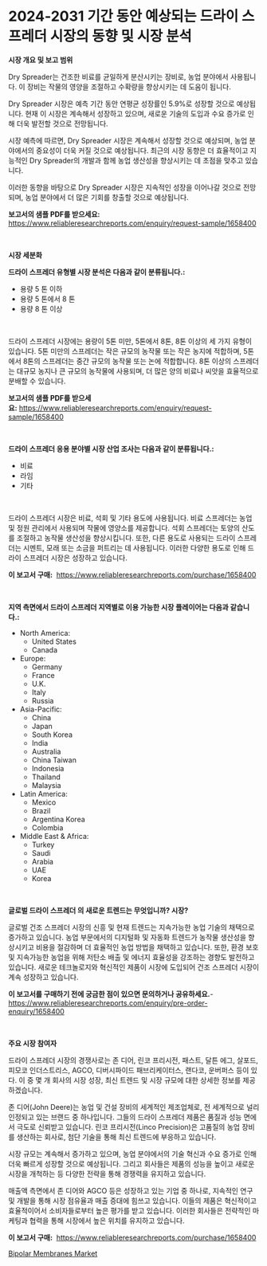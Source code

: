 <p><h1>2024-2031 기간 동안 예상되는 드라이 스프레더 시장의 동향 및 시장 분석</h1></p><p><strong>시장 개요 및 보고 범위</strong></p>
<p><p>Dry Spreader는 건조한 비료를 균일하게 분산시키는 장비로, 농업 분야에서 사용됩니다. 이 장비는 작물의 영양을 조절하고 수확량을 향상시키는 데 도움이 됩니다. </p><p>Dry Spreader 시장은 예측 기간 동안 연평균 성장률인 5.9%로 성장할 것으로 예상됩니다. 현재 이 시장은 계속해서 성장하고 있으며, 새로운 기술의 도입과 수요 증가로 인해 더욱 발전할 것으로 전망됩니다. </p><p>시장 예측에 따르면, Dry Spreader 시장은 계속해서 성장할 것으로 예상되며, 농업 분야에서의 중요성이 더욱 커질 것으로 예상됩니다. 최근의 시장 동향은 더 효율적이고 지능적인 Dry Spreader의 개발과 함께 농업 생산성을 향상시키는 데 초점을 맞추고 있습니다.</p><p>이러한 동향을 바탕으로 Dry Spreader 시장은 지속적인 성장을 이어나갈 것으로 전망되며, 농업 분야에서 더 많은 기회를 창출할 것으로 예상됩니다.</p></p>
<p><strong>보고서의 샘플 PDF를 받으세요:</strong> <a href="https://www.reliableresearchreports.com/enquiry/request-sample/1658400">https://www.reliableresearchreports.com/enquiry/request-sample/1658400</a></p>
<p>&nbsp;</p>
<p><strong>시장 세분화</strong></p>
<p><strong>드라이 스프레더 유형별 시장 분석은 다음과 같이 분류됩니다.:</strong></p>
<p><ul><li>용량 5 톤 이하</li><li>용량 5 톤에서 8 톤</li><li>용량 8 톤 이상</li></ul></p>
<p>&nbsp;</p>
<p><p>드라이 스프레더 시장에는 용량이 5톤 미만, 5톤에서 8톤, 8톤 이상의 세 가지 유형이 있습니다. 5톤 미만의 스프레더는 작은 규모의 농작물 또는 작은 농지에 적합하며, 5톤에서 8톤의 스프레더는 중간 규모의 농작물 또는 논에 적합합니다. 8톤 이상의 스프레더는 대규모 농지나 큰 규모의 농작물에 사용되며, 더 많은 양의 비료나 씨앗을 효율적으로 분배할 수 있습니다.</p></p>
<p><strong>보고서의 샘플 PDF를 받으세요:</strong>&nbsp;<a href="https://www.reliableresearchreports.com/enquiry/request-sample/1658400">https://www.reliableresearchreports.com/enquiry/request-sample/1658400</a></p>
<p>&nbsp;</p>
<p><strong> 드라이 스프레더 응용 분야별 시장 산업 조사는 다음과 같이 분류됩니다.:</strong></p>
<p><ul><li>비료</li><li>라임</li><li>기타</li></ul></p>
<p>&nbsp;</p>
<p><p>드라이 스프레더 시장은 비료, 석회 및 기타 용도에 사용됩니다. 비료 스프레더는 농업 및 정원 관리에서 사용되며 작물에 영양소를 제공합니다. 석회 스프레더는 토양의 산도를 조절하고 농작물 생산성을 향상시킵니다. 또한, 다른 용도로 사용되는 드라이 스프레더는 시멘트, 모래 또는 소금을 퍼트리는 데 사용됩니다. 이러한 다양한 용도로 인해 드라이 스프레더 시장은 성장하고 있습니다.</p></p>
<p><strong>이 보고서 구매:</strong>&nbsp; <a href="https://www.reliableresearchreports.com/purchase/1658400">https://www.reliableresearchreports.com/purchase/1658400</a></p>
<p>&nbsp;</p>
<p><strong>지역 측면에서 드라이 스프레더 지역별로 이용 가능한 시장 플레이어는 다음과 같습니다.:</strong></p>
<p><ul>
    <li>
        North America:
        <ul>
            <li>United States</li>
            <li>Canada</li>
        </ul>
    </li>
    <li>
        Europe:
        <ul>
            <li>Germany</li>
            <li>France</li>
            <li>U.K.</li>
            <li>Italy</li>
            <li>Russia</li>
        </ul>
    </li>
    <li>
        Asia-Pacific:
        <ul>
            <li>China</li>
            <li>Japan</li>
            <li>South Korea</li>
            <li>India</li>
            <li>Australia</li>
            <li>China Taiwan</li>
            <li>Indonesia</li>
            <li>Thailand</li>
            <li>Malaysia</li>
        </ul>
    </li>
    <li>
        Latin America:
        <ul>
            <li>Mexico</li>
            <li>Brazil</li>
            <li>Argentina Korea</li>
            <li>Colombia</li>
        </ul>
    </li>
    <li>
        Middle East & Africa:
        <ul>
            <li>Turkey</li>
            <li>Saudi</li>
            <li>Arabia</li>
            <li>UAE</li>
            <li>Korea</li>
        </ul>
    </li>
    </ul></p>
<p>&nbsp;</p>
<p><strong>글로벌 드라이 스프레더 의 새로운 트렌드는 무엇입니까? 시장?</strong></p>
<p><p>글로벌 건조 스프레더 시장의 신흥 및 현재 트렌드는 지속가능한 농업 기술의 채택으로 증가하고 있습니다. 농업 부문에서의 디지털화 및 자동화 트렌드가 농작물 생산성을 향상시키고 비용을 절감하며 더 효율적인 농업 방법을 채택하고 있습니다. 또한, 환경 보호 및 지속가능한 농업을 위해 저탄소 배출 및 에너지 효율성을 강조하는 경향도 발전하고 있습니다. 새로운 테크놀로지와 혁신적인 제품이 시장에 도입되어 건조 스프레더 시장이 계속 성장하고 있습니다.</p></p>
<p><strong>이 보고서를 구매하기 전에 궁금한 점이 있으면 문의하거나 공유하세요.</strong>- <a href="https://www.reliableresearchreports.com/enquiry/pre-order-enquiry/1658400">https://www.reliableresearchreports.com/enquiry/pre-order-enquiry/1658400</a></p>
<p>&nbsp;</p>
<p><strong>주요 시장 참여자</strong></p>
<p><p>드라이 스프레더 시장의 경쟁사로는 존 디어, 린코 프리시전, 패스트, 달튼 에그, 살포드, 피모코 인더스트리스, AGCO, 디버시파이드 패브리케이터스, 랜다코, 운버퍼스 등이 있다. 이 중 몇 개 회사의 시장 성장, 최신 트렌드 및 시장 규모에 대한 상세한 정보를 제공하겠습니다.</p><p>존 디어(John Deere)는 농업 및 건설 장비의 세계적인 제조업체로, 전 세계적으로 널리 인정되고 있는 브랜드 중 하나입니다. 그들의 드라이 스프레더 제품은 품질과 성능 면에서 극도로 신뢰받고 있습니다. 린코 프리시전(Linco Precision)은 고품질의 농업 장비를 생산하는 회사로, 첨단 기술을 통해 최신 트렌드에 부응하고 있습니다.</p><p>시장 규모는 계속해서 증가하고 있으며, 농업 분야에서의 기술 혁신과 수요 증가로 인해 더욱 빠르게 성장할 것으로 예상됩니다. 그리고 회사들은 제품의 성능을 높이고 새로운 시장을 개척하는 등 다양한 전략을 통해 경쟁력을 유지하고 있습니다.</p><p>매출액 측면에서 존 디어와 AGCO 등은 성장하고 있는 기업 중 하나로, 지속적인 연구 및 개발을 통해 시장 점유율과 매출 증대에 힘쓰고 있습니다. 이들의 제품은 혁신적이고 효율적이어서 소비자들로부터 높은 평가를 받고 있습니다. 이러한 회사들은 전략적인 마케팅과 협력을 통해 시장에서 높은 위치를 유지하고 있습니다.</p></p>
<p><strong>이 보고서 구매:</strong>&nbsp;&nbsp;<a href="https://www.reliableresearchreports.com/purchase/1658400">https://www.reliableresearchreports.com/purchase/1658400</a></p>
<p><p><a href="https://meowing-lemming-dd3.notion.site/Bipolar-Membranes-Market-Research-Report-Forecasted-for-Period-from-2024-2031-by-Market-Type-Mar-ddd0497fd9b441aca4741af79182e7f8">Bipolar Membranes Market</a></p></p>
